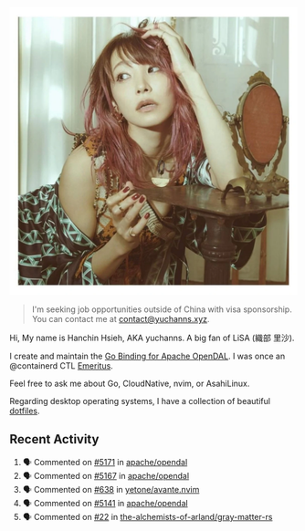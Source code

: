 <p align="center">
  <img src="./assets/LiSA2.webp" width=550 />
</p>

> I'm seeking job opportunities outside of China with visa sponsorship. You can contact me at contact@yuchanns.xyz.

Hi, My name is Hanchin Hsieh, AKA yuchanns. A big fan of LiSA (織部 里沙).

I create and maintain the [Go Binding for Apache OpenDAL](https://github.com/apache/opendal/tree/main/bindings/go). I was once an @containerd CTL [Emeritus](https://github.com/containerd/nerdctl/pull/3067).

Feel free to ask me about Go, CloudNative, nvim, or AsahiLinux.

Regarding desktop operating systems, I have a collection of beautiful [dotfiles](https://github.com/yuchanns/dotfiles).

## Recent Activity

<!--START_SECTION:activity-->
1. 🗣 Commented on [#5171](https://github.com/apache/opendal/pull/5171#issuecomment-2400813467) in [apache/opendal](https://github.com/apache/opendal)
2. 🗣 Commented on [#5167](https://github.com/apache/opendal/pull/5167#issuecomment-2397501752) in [apache/opendal](https://github.com/apache/opendal)
3. 🗣 Commented on [#638](https://github.com/yetone/avante.nvim/pull/638#issuecomment-2375928202) in [yetone/avante.nvim](https://github.com/yetone/avante.nvim)
4. 🗣 Commented on [#5141](https://github.com/apache/opendal/pull/5141#issuecomment-2373330611) in [apache/opendal](https://github.com/apache/opendal)
5. 🗣 Commented on [#22](https://github.com/the-alchemists-of-arland/gray-matter-rs/issues/22#issuecomment-2372719093) in [the-alchemists-of-arland/gray-matter-rs](https://github.com/the-alchemists-of-arland/gray-matter-rs)
<!--END_SECTION:activity-->


